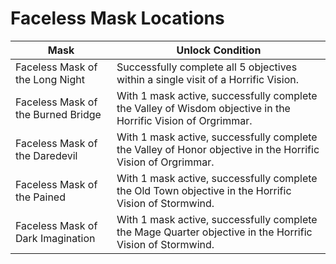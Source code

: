 # Faceless Mask Locations

| Mask                                | Unlock Condition                                                                                              |
|-------------------------------------|---------------------------------------------------------------------------------------------------------------|
|  Faceless Mask of the Long Night    | Successfully complete all 5 objectives within a single visit of a Horrific Vision.                            |
|  Faceless Mask of the Burned Bridge | With 1 mask active, successfully complete the Valley of Wisdom objective in the Horrific Vision of Orgrimmar. |
|  Faceless Mask of the Daredevil     | With 1 mask active, successfully complete the Valley of Honor objective in the Horrific Vision of Orgrimmar.  |
|  Faceless Mask of the Pained        | With 1 mask active, successfully complete the Old Town objective in the Horrific Vision of Stormwind.         |
|  Faceless Mask of Dark Imagination  | With 1 mask active, successfully complete the Mage Quarter objective in the Horrific Vision of Stormwind.     |
